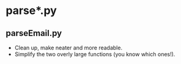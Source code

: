 # parse*.py
## parseEmail.py
 - Clean up, make neater and more readable.
 - Simplify the two overly large functions (you know which ones!).
